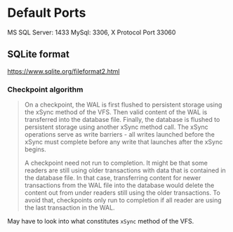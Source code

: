# Default Ports

MS SQL Server: 1433
MySql: 3306, X Protocol Port 33060


## SQLite format

<https://www.sqlite.org/fileformat2.html>

### Checkpoint algorithm

> On a checkpoint, the WAL is first flushed to persistent storage using the xSync method of the VFS.
> Then valid content of the WAL is transferred into the database file.
> Finally, the database is flushed to persistent storage using another xSync method call.
> The xSync operations serve as write barriers - all writes launched before the xSync must complete before any write that launches after the xSync begins.
>
> A checkpoint need not run to completion.
> It might be that some readers are still using older transactions with data that is contained in the database file.
> In that case, transferring content for newer transactions from the WAL file into the database would delete the content out from under readers still using the older transactions.
> To avoid that, checkpoints only run to completion if all reader are using the last transaction in the WAL.

May have to look into what constitutes `xSync` method of the VFS.
